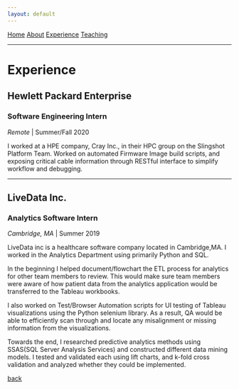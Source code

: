 ```yaml
---
layout: default
---
```

[Home](./) [About](./about.html) [Experience](./experience.html) [Teaching](./teaching.html)

---
# Experience
## Hewlett Packard Enterprise
### Software Engineering Intern
_Remote_ | Summer/Fall 2020

I worked at a HPE company, Cray Inc., in their HPC group on the Slingshot Platform Team. Worked on automated Firmware Image build scripts, and exposing critical cable information through RESTful interface to simplify workflow and debugging.

---

## LiveData Inc.
### Analytics Software Intern
_Cambridge, MA_ | Summer 2019

LiveData inc is a healthcare software company located in Cambridge,MA. I worked in the Analytics Department using primarily Python and SQL. 

In the beginning I helped document/flowchart the ETL process for analytics for other team members to review. This would make sure team members were aware of how patient data from the analytics application would be transferred to the Tableau workbooks. 

I also worked on Test/Browser Automation scripts for UI testing of Tableau visualizations using the Python selenium library. As a result, QA would be able to efficiently scan through and locate any misalignment or missing information from the visualizations. 

Towards the end, I researched predictive analytics methods using SSAS(SQL Server Analysis Services) and constructed different data mining models. I tested and validated each using lift charts, and k-fold cross validation and analyzed whether they could be implemented.

[back](./)